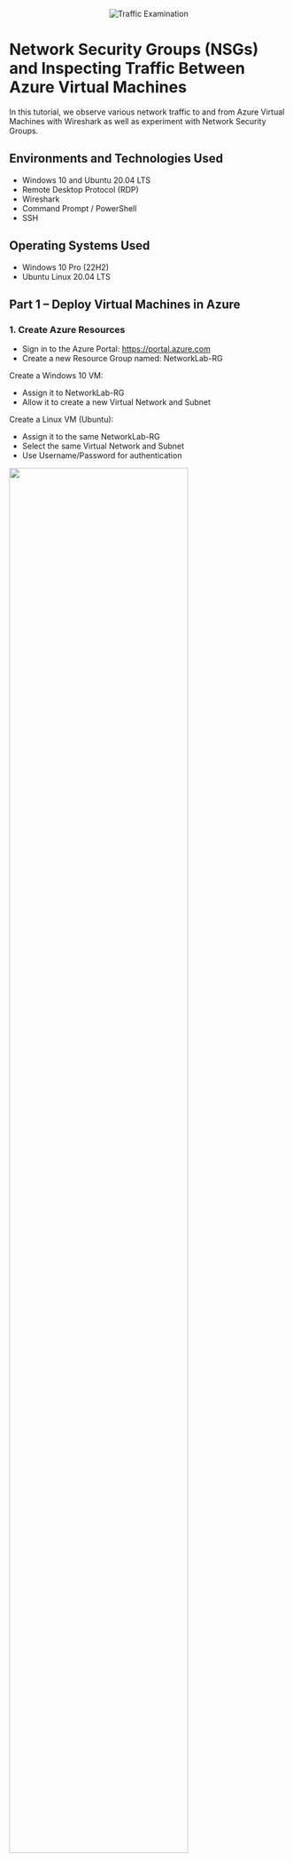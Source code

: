 <p align="center">
<img src="https://i.imgur.com/Ua7udoS.png" alt="Traffic Examination"/>
</p>

<h1>Network Security Groups (NSGs) and Inspecting Traffic Between Azure Virtual Machines</h1>
In this tutorial, we observe various network traffic to and from Azure Virtual Machines with Wireshark as well as experiment with Network Security Groups. <br />

<h2>Environments and Technologies Used</h2>

- Windows 10 and Ubuntu 20.04 LTS
- Remote Desktop Protocol (RDP)
- Wireshark
- Command Prompt / PowerShell
- SSH

<h2>Operating Systems Used</h2>

- Windows 10 Pro (22H2)
- Ubuntu Linux 20.04 LTS

<h2>Part 1 – Deploy Virtual Machines in Azure</h2> <h3>1. Create Azure Resources</h3>

- Sign in to the Azure Portal: https://portal.azure.com
- Create a new Resource Group named: NetworkLab-RG

Create a Windows 10 VM:

- Assign it to NetworkLab-RG
- Allow it to create a new Virtual Network and Subnet

Create a Linux VM (Ubuntu):

- Assign it to the same NetworkLab-RG
- Select the same Virtual Network and Subnet
- Use Username/Password for authentication

<img src="https://i.imgur.com/XOBm0X9.png" width="80%" /> <p> Creating two VMs on the same virtual network allows direct internal communication between them using private IP addresses. This is essential for observing peer-to-peer traffic and testing firewall behaviors in later steps. </p> <br />
<h2>Part 2 – Observe Network Traffic Using Wireshark</h2>

<h3>2. Connect to Windows VM</h3>

- Use Microsoft Remote Desktop (or RDP on Windows) to connect to your Windows 10 VM
- Log in using the credentials you created

<p> Remote Desktop Protocol (RDP) provides access to the virtual machine GUI, allowing you to install applications and monitor network activity. </p> <br /> 

<h3>3. Install and Launch Wireshark</h3>

- On the Windows VM, download and install Wireshark
- Open Wireshark and begin a packet capture on your main network interface

<img src="https://i.imgur.com/bD2USwo.png" width="80%" /> <p> Wireshark is a powerful tool for real-time packet analysis. It lets us filter, inspect, and capture network traffic based on protocols like ICMP, SSH, DHCP, etc. </p> <br /> 

<h3>4. Observe ICMP Traffic</h3>

- Retrieve the private IP address of your Ubuntu VM via the Azure Portal
- In the Windows VM, open Command Prompt and run: ping (Ubuntu IP)
- In Wireshark, filter for icmp

<img src="https://i.imgur.com/SIS58Ra.png" width="80%" /> <p> ICMP traffic is used for operations like pinging. This step helps visualize the echo request/reply behavior between the two VMs. </p> <br />

<h3>5. Ping External Website</h3>

- From the Windows VM, ping an external address: ping www.google.com
- Observe both internal and external ICMP traffic in Wireshark

<p> This shows the difference between local (private network) and public (internet) ICMP activity. </p> <br />
<h2>Part 3 – Configure Network Security Group and Observe More Protocols</h2>

<h3>6. Block ICMP with NSG</h3>

- Start a continuous ping to the Ubuntu VM: ping -t (Ubuntu IP)
- In Azure, navigate to the Network Security Group (NSG) for the Ubuntu VM
- Add an inbound rule to deny ICMP
- Back in the Windows VM, observe packet loss in Command Prompt and Wireshark

<p> Blocking ICMP in the NSG demonstrates Azure’s built-in firewall controls and how they impact network traffic in real time. </p> <br />

<h3>7. Re-enable ICMP</h3>

- Delete or disable the ICMP blocking rule
- Observe the return of successful ping responses and ICMP packets in Wireshark

<p> This reinforces how changes in NSG rules can instantly impact traffic behavior without rebooting the VM. </p> <br /> 

<h3>8. Observe SSH Traffic</h3>

- In Wireshark, filter for ssh
- From Windows PowerShell, SSH into the Ubuntu VM: ssh labuser@(Ubuntu IP)

Enter your credentials, type commands, then type exit to disconnect

<p> SSH traffic includes encrypted commands and responses. Even though it's encrypted, Wireshark can still show the metadata and packet exchanges. </p> <br />

<h3>9. Observe DHCP Traffic</h3>

- In Wireshark, filter for dhcp
- Create dhcp.bat file using text edit with the commands ipconfig /release and ipconfig /renew
- In PowerShell (Admin), run: dchp.bat

<p> DHCP is responsible for assigning IP addresses. Renewing the IP address triggers a DHCP Discover/Offer/Request/Ack sequence, visible in Wireshark. </p> <br />

<h3>10. Observe DNS Traffic</h3>

- Filter in Wireshark: dns
- In PowerShell, run:
nslookup google.com
nslookup disney.com

<p> DNS converts domain names to IP addresses. These queries and their responses are clearly visible in packet capture. </p> <br />

<h3>11. Observe RDP Traffic</h3>

- Filter in Wireshark: tcp.port == 3389

<p> RDP traffic is constant because it maintains an active visual session. Unlike protocols like SSH, RDP sends continuous screen updates, making it easy to identify. </p> <br />
